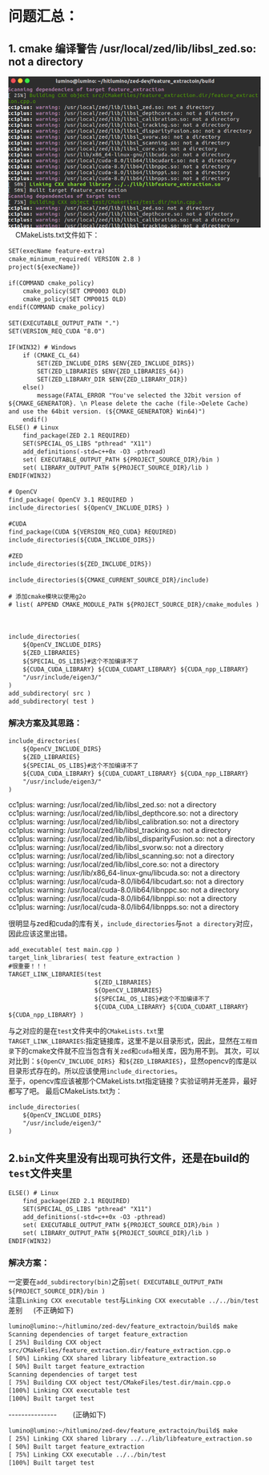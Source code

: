 # 问题汇总：
## 1. cmake 编译警告 /usr/local/zed/lib/libsl_zed.so: not a directory

![](Question_images/cmake.png)　  
　CMakeLists.txt文件如下：  
```
SET(execName feature-extra)
cmake_minimum_required( VERSION 2.8 )
project(${execName})

if(COMMAND cmake_policy)
	cmake_policy(SET CMP0003 OLD)
	cmake_policy(SET CMP0015 OLD)
endif(COMMAND cmake_policy)

SET(EXECUTABLE_OUTPUT_PATH ".")    
SET(VERSION_REQ_CUDA "8.0")

IF(WIN32) # Windows
    if (CMAKE_CL_64)  
        SET(ZED_INCLUDE_DIRS $ENV{ZED_INCLUDE_DIRS})
        SET(ZED_LIBRARIES $ENV{ZED_LIBRARIES_64})
        SET(ZED_LIBRARY_DIR $ENV{ZED_LIBRARY_DIR})
    else()
        message(FATAL_ERROR "You've selected the 32bit version of ${CMAKE_GENERATOR}. \n Please delete the cache (file->Delete Cache) and use the 64bit version. (${CMAKE_GENERATOR} Win64)")
    endif()
ELSE() # Linux
    find_package(ZED 2.1 REQUIRED)
    SET(SPECIAL_OS_LIBS "pthread" "X11")
    add_definitions(-std=c++0x -O3 -pthread)
    set( EXECUTABLE_OUTPUT_PATH ${PROJECT_SOURCE_DIR}/bin )
    set( LIBRARY_OUTPUT_PATH ${PROJECT_SOURCE_DIR}/lib )
ENDIF(WIN32)

# OpenCV
find_package( OpenCV 3.1 REQUIRED )
include_directories( ${OpenCV_INCLUDE_DIRS} )

#CUDA
find_package(CUDA ${VERSION_REQ_CUDA} REQUIRED)
include_directories(${CUDA_INCLUDE_DIRS})

#ZED
include_directories(${ZED_INCLUDE_DIRS})

include_directories(${CMAKE_CURRENT_SOURCE_DIR}/include)

# 添加cmake模块以使用g2o
# list( APPEND CMAKE_MODULE_PATH ${PROJECT_SOURCE_DIR}/cmake_modules )



include_directories( 
    ${OpenCV_INCLUDE_DIRS} 
    ${ZED_LIBRARIES}
    ${SPECIAL_OS_LIBS}#这个不加编译不了
    ${CUDA_CUDA_LIBRARY} ${CUDA_CUDART_LIBRARY} ${CUDA_npp_LIBRARY} 
    "/usr/include/eigen3/"
)
add_subdirectory( src )
add_subdirectory( test )
```
### 解决方案及其思路：
```
include_directories( 
    ${OpenCV_INCLUDE_DIRS} 
    ${ZED_LIBRARIES}
    ${SPECIAL_OS_LIBS}#这个不加编译不了
    ${CUDA_CUDA_LIBRARY} ${CUDA_CUDART_LIBRARY} ${CUDA_npp_LIBRARY} 
    "/usr/include/eigen3/"
)
```
cc1plus: warning: /usr/local/zed/lib/libsl_zed.so: not a directory  
cc1plus: warning: /usr/local/zed/lib/libsl_depthcore.so: not a directory  
cc1plus: warning: /usr/local/zed/lib/libsl_calibration.so: not a directory  
cc1plus: warning: /usr/local/zed/lib/libsl_tracking.so: not a directory  
cc1plus: warning: /usr/local/zed/lib/libsl_disparityFusion.so: not a directory  
cc1plus: warning: /usr/local/zed/lib/libsl_svorw.so: not a directory  
cc1plus: warning: /usr/local/zed/lib/libsl_scanning.so: not a directory  
cc1plus: warning: /usr/local/zed/lib/libsl_core.so: not a directory  
cc1plus: warning: /usr/lib/x86_64-linux-gnu/libcuda.so: not a directory  
cc1plus: warning: /usr/local/cuda-8.0/lib64/libcudart.so: not a directory  
cc1plus: warning: /usr/local/cuda-8.0/lib64/libnppc.so: not a directory  
cc1plus: warning: /usr/local/cuda-8.0/lib64/libnppi.so: not a directory  
cc1plus: warning: /usr/local/cuda-8.0/lib64/libnpps.so: not a directory  

很明显与zed和cuda的库有关，`include_directories`与`not a directory`对应，因此应该这里出错。  

```
add_executable( test main.cpp )
target_link_libraries( test feature_extraction )
#很重要！！！
TARGET_LINK_LIBRARIES(test
                        ${ZED_LIBRARIES}
                        ${OpenCV_LIBRARIES}
                        ${SPECIAL_OS_LIBS}#这个不加编译不了
                        ${CUDA_CUDA_LIBRARY} ${CUDA_CUDART_LIBRARY} ${CUDA_npp_LIBRARY} )
```
与之对应的是在`test`文件夹中的`CMakeLists.txt`里  
`TARGET_LINK_LIBRARIES`:指定链接库，这里不是以目录形式，因此，显然在`工程目录`下的cmake文件就不应当包含有关`zed`和`cuda`相关库，因为用不到。
其次，可以对比到：`${OpenCV_INCLUDE_DIRS} `和`${ZED_LIBRARIES}`，显然opencv的库是以目录形式存在的。所以应该使用`include_directories`。  
至于，opencv库应该被那个CMakeLists.txt指定链接？实验证明并无差异，最好都写了吧。
最后CMakeLists.txt为：
```
include_directories( 
    ${OpenCV_INCLUDE_DIRS} 
    "/usr/include/eigen3/"
)
```

## 2.`bin`文件夹里没有出现可执行文件，还是在build的`test`文件夹里
  
```
ELSE() # Linux
    find_package(ZED 2.1 REQUIRED)
    SET(SPECIAL_OS_LIBS "pthread" "X11")
    add_definitions(-std=c++0x -O3 -pthread)
    set( EXECUTABLE_OUTPUT_PATH ${PROJECT_SOURCE_DIR}/bin )
    set( LIBRARY_OUTPUT_PATH ${PROJECT_SOURCE_DIR}/lib )
ENDIF(WIN32)
```
### 解决方案：
一定要在`add_subdirectory(bin)`之前`set( EXECUTABLE_OUTPUT_PATH ${PROJECT_SOURCE_DIR}/bin )`  
注意`Linking CXX executable test`与`Linking CXX executable ../../bin/test`差别   　
(不正确如下)  
```
lumino@lumino:~/hitlumino/zed-dev/feature_extractoin/build$ make
Scanning dependencies of target feature_extraction
[ 25%] Building CXX object src/CMakeFiles/feature_extraction.dir/feature_extraction.cpp.o
[ 50%] Linking CXX shared library libfeature_extraction.so
[ 50%] Built target feature_extraction
Scanning dependencies of target test
[ 75%] Building CXX object test/CMakeFiles/test.dir/main.cpp.o
[100%] Linking CXX executable test
[100%] Built target test
```
---------------　　
(正确如下)  
```
lumino@lumino:~/hitlumino/zed-dev/feature_extractoin/build$ make
[ 25%] Linking CXX shared library ../../lib/libfeature_extraction.so
[ 50%] Built target feature_extraction
[ 75%] Linking CXX executable ../../bin/test
[100%] Built target test
```

